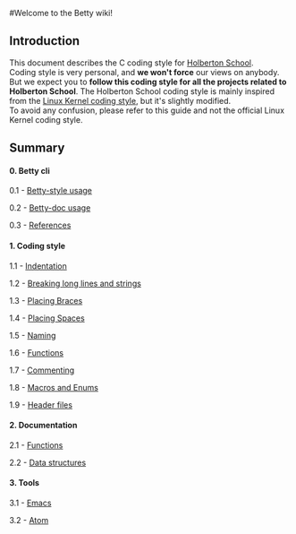 #Welcome to the Betty wiki!

## Introduction

This document describes the C coding style for [Holberton School](https://www.holbertonschool.com).  
Coding style is very personal, and **we won't force** our views on anybody.  
But we expect you to **follow this coding style for all the projects related to Holberton School**.
The Holberton School coding style is mainly inspired from the [Linux Kernel coding style](http://git.kernel.org/cgit/linux/kernel/git/torvalds/linux.git/plain/Documentation/CodingStyle), but it's slightly modified.  
To avoid any confusion, please refer to this guide and not the official Linux Kernel coding style.

## Summary

#### 0. Betty cli

0.1 - [Betty-style usage](https://github.com/holbertonschool/Betty/wiki/Betty-style-usage)

0.2 - [Betty-doc usage](https://github.com/holbertonschool/Betty/wiki/Betty-doc-usage)

0.3 - [References](https://github.com/holbertonschool/Betty/wiki/References)

#### 1. Coding style

1.1 - [Indentation](https://github.com/holbertonschool/Betty/wiki/Indentation)

1.2 - [Breaking long lines and strings](https://github.com/holbertonschool/Betty/wiki/Breaking-long-lines-and-strings)

1.3 - [Placing Braces](https://github.com/holbertonschool/Betty/wiki/Placing-braces)

1.4 - [Placing Spaces](https://github.com/holbertonschool/Betty/wiki/Placing-spaces)

1.5 - [Naming](https://github.com/holbertonschool/Betty/wiki/Naming)

1.6 - [Functions](https://github.com/holbertonschool/Betty/wiki/Functions)

1.7 - [Commenting](https://github.com/holbertonschool/Betty/wiki/Commenting)

1.8 - [Macros and Enums](https://github.com/holbertonschool/Betty/wiki/Macros-and-Enums)

1.9 - [Header files](https://github.com/holbertonschool/Betty/wiki/Header-files)

#### 2. Documentation

2.1 - [Functions](https://github.com/holbertonschool/Betty/wiki/Documentation:-Functions)

2.2 - [Data structures](https://github.com/holbertonschool/Betty/wiki/Documentation:-Data-structures)

#### 3. Tools

3.1 - [Emacs](https://github.com/holbertonschool/Betty/wiki/Tools:-Emacs)

3.2 - [Atom](https://github.com/holbertonschool/Betty/wiki/Tools:-Atom)
